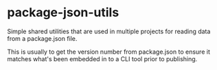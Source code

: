 # package-json-utils

Simple shared utilities that are used in multiple projects for reading data from a package.json file.

This is usually to get the version number from package.json to ensure it matches what's been embedded in to a CLI tool prior to publishing.

